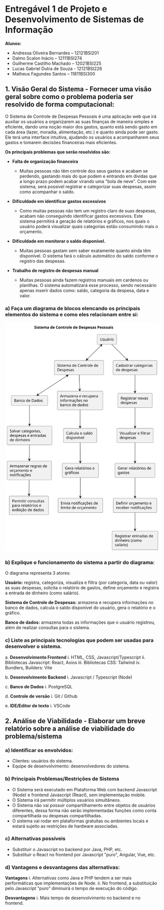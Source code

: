 # Entregável 1 de Projeto e Desenvolvimento de Sistemas de Informação

**Alunos:**
- Andressa Oliveira Bernardes – 12121BSI201
- Dalmo Scalon Inácio – 12111BSI274
- Guilherme Castilho Machado – 12021BSI225
- Lucas Gabriel Dutra de Souza - 12121BSI226
- Matheus Fagundes Santos – 11811BSI300

## 1. Visão Geral do Sistema - Fornecer uma visão geral sobre como o problema poderia ser resolvido de forma computacional:

O Sistema de Controle de Despesas Pessoais é uma aplicação web que irá auxiliar os usuários a organizarem as suas finanças de maneira simples e eficiente, dando uma noção maior dos gastos, quanto está sendo gasto em cada área (lazer, moradia, alimentação, etc.) e quanto ainda pode ser gasto. Ele terá uma interface intuitiva, ajudando os usuários a acompanharem seus gastos e tomarem decisões financeiras mais eficientes.

**Os principais problemas que serão resolvidos são:**

- **Falta de organização financeira**
  - Muitas pessoas não têm controle dos seus gastos e acabam se perdendo, gastando mais do que podem e entrando em dívidas que a longo prazo podem acabar virando uma "bola de neve". Com este sistema, será possível registrar e categorizar suas despesas, assim como acompanhar o saldo.

- **Dificuldade em identificar gastos excessivos**
  - Como muitas pessoas não tem um registro claro de suas despesas, acabam não conseguindo identificar gastos excessivos. Este sistema permitirá a geração de relatórios e gráficos, nos quais o usuário poderá visualizar quais categorias estão consumindo mais o orçamento.

- **Dificuldade em monitorar o saldo disponível.**
  - Muitas pessoas gastam sem saber exatamente quanto ainda têm disponível. O sistema fará o cálculo automático do saldo conforme o registro das despesas.

- **Trabalho de registro de despesas manual**
  - Muitas pessoas ainda fazem registros manuais em cardenos ou planilhas. O sistema automatizará esse processo, sendo necessário apenas inserir dados como: saldo, categoria da despesa, data e valor.

### a) Faça um diagrama de blocos elencando os principais elementos do sistema e como eles relacionam entre si:

![Diagrama](diagrama.svg)

### b) Explique o funcionamento do sistema a partir do diagrama:

O diagrama representa 3 atores:

**Usuário:** registra, categoriza, visualiza e filtra (por categoria, data ou valor) as suas despesas, solicita o relatório de gastos, define orçamento e registra a entrada de dinheiro (como salário).

**Sistema de Controle de Despesas:** armazena e recupera informações no banco de dados, calcula o saldo disponível do usuário, gera o relatório e o gráfico.

**Banco de dados:** armazena todas as informações que o usuário registrou, além de realizar consultas para o sistema.

### c) Liste as principais tecnologias que podem ser usadas para desenvolver o sistema.

a. **Desenvolvimento Frontend**
   i. HTML, CSS, Javascript/Typescript
   ii. Bibliotecas Javascript: React, Axios
   iii. Bibliotecas CSS: Tailwind
   iv. Bundlers, Builders: Vite

b. **Desenvolvimento Backend**
   i. Javascript / Typescript (Node)

c. **Banco de Dados**
   i. PostgreSQL

d. **Controle de versão**
   i. Git / Github

e. **IDE/Editor de texto**
   i. VSCode

## 2. Análise de Viabilidade - Elaborar um breve relatório sobre a análise de viabilidade do problema/sistema

### a) Identificar os envolvidos:
- Clientes: usuários do sistema.
- Equipe de desenvolvimento: desenvolvedores do sistema.

### b) Principais Problemas/Restrições de Sistema
- O Sistema será executado em Plataforma Web com backend Javascript (Node) e frontend Javascript (React), sem implementação mobile.
- O Sistema irá permitir múltiplos usuários simultâneos.
- O Sistema não vai possuir compartilhamento entre objetos de usuários diferentes, dessa forma não serão implementadas funções como conta compartilhada ou despesas compartilhadas.
- O sistema vai rodar em plataformas gratuitas ou ambientes locais e estará sujeito as restrições de hardware associadas.

### c) Alternativas possíveis
- Substituir o Javascript no backend por Java, PHP, etc.
- Substituir o React no frontend por Javascript "puro", Angular, Vue, etc.

### d) Vantagens e desvantagens das alternativas:

**Vantagens**
   i. Alternativas como Java e PHP tendem a ser mais performáticas que implementações de Node.
   ii. No frontend, a substituição pelo Javascript "puro" diminuirá o tempo de execução do código.

**Desvantagens**
   i. Mais tempo de desenvolvimento no backend e no frontend.